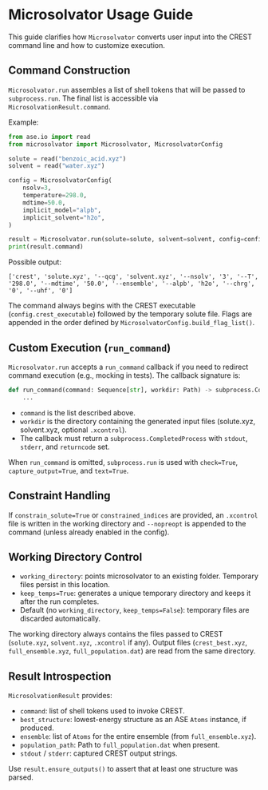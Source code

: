# Microsolvator Usage Guide

This guide clarifies how `Microsolvator` converts user input into the CREST command line and how to customize execution.

## Command Construction

`Microsolvator.run` assembles a list of shell tokens that will be passed to `subprocess.run`. The final list is accessible via `MicrosolvationResult.command`.

Example:

```python
from ase.io import read
from microsolvator import Microsolvator, MicrosolvatorConfig

solute = read("benzoic_acid.xyz")
solvent = read("water.xyz")

config = MicrosolvatorConfig(
    nsolv=3,
    temperature=298.0,
    mdtime=50.0,
    implicit_model="alpb",
    implicit_solvent="h2o",
)

result = Microsolvator.run(solute=solute, solvent=solvent, config=config)
print(result.command)
```

Possible output:

```
['crest', 'solute.xyz', '--qcg', 'solvent.xyz', '--nsolv', '3', '--T', '298.0', '--mdtime', '50.0', '--ensemble', '--alpb', 'h2o', '--chrg', '0', '--uhf', '0']
```

The command always begins with the CREST executable (`config.crest_executable`) followed by the temporary solute file. Flags are appended in the order defined by `MicrosolvatorConfig.build_flag_list()`.

## Custom Execution (`run_command`)

`Microsolvator.run` accepts a `run_command` callback if you need to redirect command execution (e.g., mocking in tests). The callback signature is:

```python
def run_command(command: Sequence[str], workdir: Path) -> subprocess.CompletedProcess[str]:
    ...
```

- `command` is the list described above.
- `workdir` is the directory containing the generated input files (solute.xyz, solvent.xyz, optional `.xcontrol`).
- The callback must return a `subprocess.CompletedProcess` with `stdout`, `stderr`, and `returncode` set.

When `run_command` is omitted, `subprocess.run` is used with `check=True`, `capture_output=True`, and `text=True`.

## Constraint Handling

If `constrain_solute=True` or `constrained_indices` are provided, an `.xcontrol` file is written in the working directory and `--nopreopt` is appended to the command (unless already enabled in the config).

## Working Directory Control

- `working_directory`: points microsolvator to an existing folder. Temporary files persist in this location.
- `keep_temps=True`: generates a unique temporary directory and keeps it after the run completes.
- Default (no `working_directory`, `keep_temps=False`): temporary files are discarded automatically.

The working directory always contains the files passed to CREST (`solute.xyz`, `solvent.xyz`, `.xcontrol` if any). Output files (`crest_best.xyz`, `full_ensemble.xyz`, `full_population.dat`) are read from the same directory.

## Result Introspection

`MicrosolvationResult` provides:

- `command`: list of shell tokens used to invoke CREST.
- `best_structure`: lowest-energy structure as an ASE `Atoms` instance, if produced.
- `ensemble`: list of `Atoms` for the entire ensemble (from `full_ensemble.xyz`).
- `population_path`: Path to `full_population.dat` when present.
- `stdout` / `stderr`: captured CREST output strings.

Use `result.ensure_outputs()` to assert that at least one structure was parsed.
